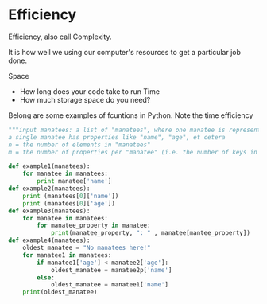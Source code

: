 # Efficiency

Efficiency, also call Complexity.

It is how well we using our computer's resources to get a particular job done.

Space
- How long does your code take to run
Time
- How much storage space do you need?

Belong are some examples of fcuntions in Python. Note the time efficiency

```python
"""input manatees: a list of "manatees", where one manatee is represented by a dictionary
a single manatee has properties like "name", "age", et cetera
n = the number of elements in "manatees"
m = the number of properties per "manatee" (i.e. the number of keys in a manatee dictionary)"""

def example1(manatees):
    for manatee in manatees:
        print manatee['name']
def example2(manatees):
    print (manatees[0]['name'])
    print (manatees[0]['age'])
def example3(manatees):
    for manatee in manatees:
        for manatee_property in manatee:
            print(manatee_property, ": " , manatee[mantee_property])
def example4(manatees):
    oldest_manatee = "No manatees here!"
    for manatee1 in manatees:
        if manatee1['age'] < manatee2['age']:
            oldest_manatee = manatee2p['name']
        else:
            oldest_manatee = manatee1['name']
    print(oldest_manatee)
```

